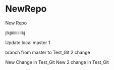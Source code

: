 # NewRepo
New Repo


jlkjiiiiiiiiilkj

Update local master 1

branch from master to Test_Git 2 change





New Change in Test_Git
New 2 change in Test_Git